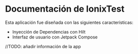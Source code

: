 # Documentación de IonixTest

Esta aplicación fue diseñada con las siguientes características:

- Inyección de Dependencias con Hilt
- Interfaz de usuario con Jetpack Compose

//TODO: añadir información de la app